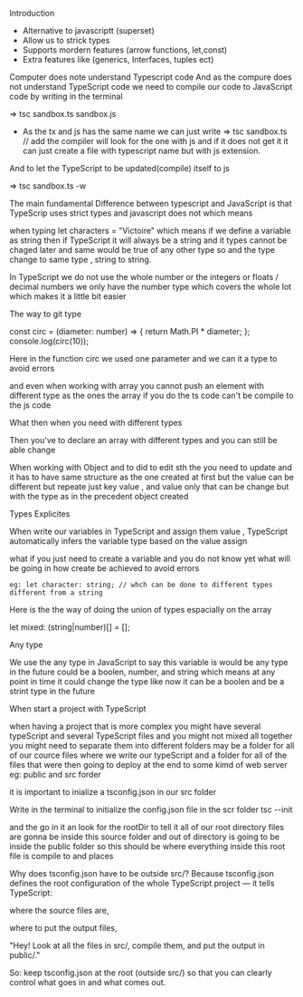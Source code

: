 Introduction


- Alternative to javascriptt (superset)
- Allow us to strick types
- Supports mordern features (arrow functions, let,const)
- Extra features like (generics, Interfaces, tuples ect)


Computer does note understand Typescript code
And as the compure does not understand TypeScript code we need to compile our code to JavaScript code by writing in the terminal 

=> tsc sandbox.ts sandbox.js
 - As the tx and js has the same name we can just write
=> tsc sandbox.ts // add the compiler will look for the one with js and if it does not get it it can just create a file with typescript name but with js extension.


And to let the TypeScript to be updated(compile) itself to js

=> tsc sandbox.ts -w

The main fundamental Difference between typescript and JavaScript is that
 TypeScrip uses strict types and javascript does not which means

 when typing let characters = "Victoire" which means if we define a variable as string then if TypeScript it will always be a string and it types cannot be chaged later and same would be true of any other type  so and the type change to same type , string to string.

 In TypeScript we do not use the whole number or the integers or floats / decimal numbers we only have the number type which covers the whole lot which makes it a little bit easier

 The way to git type 


const circ = (diameter: number) => {
  return Math.PI * diameter;
};
console.log(circ(10)); 

Here in the function circ we used one parameter and we can it a type to avoid errors 

and even when working with  array you cannot push an element with different type as the ones the array if you do the ts code can't be compile to the js code
 
What then when you need with different types

Then you've to declare an array with different types and you can still be able  change 

When working with Object and to did to edit sth the you need to update and it has to have same structure as the one created at first but the value can be different but repeate just key value , and value only that can be change   but with the type as in the precedent object created


Types Explicites

When write our variables in TypeScript and assign them value , TypeScript automatically infers the variable type based on the value assign


what if you just need to create a variable and you do not know yet what will be going in  how create be achieved to avoid errors

    eg: let character: string; // whch can be done to different types different from a string 


Here is the the way of doing the union of types espacially on the array 

let mixed: (string|number)[] = []; 

Any type

We use the any type in  JavaScript to say this variable is would be any type in the future could be a boolen, number, and string which means at any point in time it could change the type like now it can be a boolen and be a strint type in the future 

When start a project with TypeScript

when having a project that is more complex you might have several typeScript and several TypeScript files and you might not mixed all together you might need to separate them into different folders may be a folder for all of our cource files where we write our typeScript and a folder for all of the files that were then going to deploy at the end to some kimd of web server 
eg: public and src forder

it is important to inialize a tsconfig.json in our src folder 

 Write in the terminal to initialize the config.json file in the scr folder
      tsc --init  

and the go in it an look for the rootDir to tell it all of our root directory files are gonna be inside this source folder and out of directory is going to be inside the public folder so this should be where everything inside this root file is compile to and places

 Why does tsconfig.json have to be outside src/?
Because tsconfig.json defines the root configuration of the whole TypeScript project — it tells TypeScript:

where the source files are,

where to put the output files,

"Hey! Look at all the files in src/, compile them, and put the output in public/."

So: keep tsconfig.json at the root (outside src/) so that you can clearly control what goes in and what comes out.

